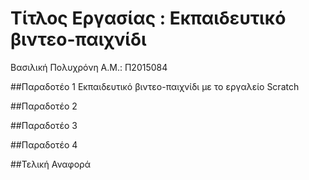 # Τίτλος Εργασίας : Εκπαιδευτικό βιντεο-παιχνίδι

Βασιλική Πολυχρόνη Α.Μ.: Π2015084


##Παραδοτέο 1
Εκπαιδευτικό βιντεο-παιχνίδι με το εργαλείο Scratch


##Παραδοτέο 2


##Παραδοτέο 3


##Παραδοτέο 4


##Τελική Αναφορά